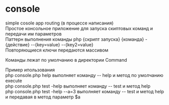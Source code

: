 # console
simple cosole app routing (в процессе написания)  
Простое консольное приложение для запуска скиптовых команд и передачи им параметров  
Паттерн выполнения команды php {скрипт запуска} {команда} -{действие} --{key=value} --{key2=value}   
Повторяющиеся ключи передаются массивом  

Команды лежат по умолчанию в директории Command  

Пример ипользования  
php console.php help выполняет команду -- help и метод по умолчанию execute  
php console.php test -help выполняет команду -- test и метод help  
php console.php test -help --a=3 выполняет команду -- test и метод help и передавая в метод параметр $a  



